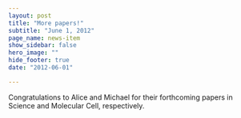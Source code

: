 ```yaml
---
layout: post
title: "More papers!"
subtitle: "June 1, 2012"
page_name: news-item
show_sidebar: false
hero_image: ""
hide_footer: true
date: "2012-06-01"

---
```


Congratulations to Alice and Michael for their forthcoming papers in Science and Molecular Cell, respectively.

